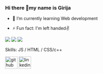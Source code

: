 ### Hi there 👋my name is Girija






 
- 🌱 I’m currently learning Web development





- ⚡ Fun fact: I'm left handed✌️


![](https://img.shields.io/badge/Editor-VS_Code-informational?style=flat&logo=visual-studio-code&logoColor=white&color=6aa6f8)
![](https://img.shields.io/badge/OS-Windows-informational?style=flat&logo=windows&logoColor=white&color=6aa6f8)
![](https://img.shields.io/badge/Code-Html5-informational?style=flat&logo=HTML5&logoColor=white&color=2bbc8a)




Skills: JS / HTML / CSS/c++

[<img src='https://cdn.jsdelivr.net/npm/simple-icons@3.0.1/icons/github.svg' alt='github' height='40'>](https://github.com/girija0707)  [<img src='https://cdn.jsdelivr.net/npm/simple-icons@3.0.1/icons/linkedin.svg' alt='linkedin' height='40'>](https://www.linkedin.com/in/girija-g-778935197/)  

